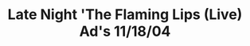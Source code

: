 ---
layout: post
title:  "Late Night 'The Flaming Lips (Live) Ad's 11/18/04"
day: "OLD"
link: "https://youtu.be/eWLeD0Xgs9Y"
text: "Flaming Lips cantando SpongeBob & Patrick Confront The Psychic Wall Of Energy no Conan ao vivo!!!!!!!"
img: "https://i.ytimg.com/vi/eWLeD0Xgs9Y/hqdefault.jpg"
---